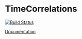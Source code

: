 # TimeCorrelations

[![Build Status](https://github.com/ahansenlab/TimeCorrelations.jl/actions/workflows/CI.yml/badge.svg?branch=main)](https://github.com/ahansenlab/TimeCorrelations.jl/actions/workflows/CI.yml?query=branch%3Amain)

[Documentation](https://ahansenlab.github.io/TimeCorrelations.jl/dev/)
